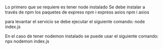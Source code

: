 Lo primero que se requiere es tener node instalado
Se debe instalar a través de npm los paquetes de
express npm i express
axios npm i axios

para levantar el servicio se debe ejecutar el siguiente comando:
node index.js

En el caso de tener nodemon instalado se puede usar el siguiente comando:
npx nodemon index.js